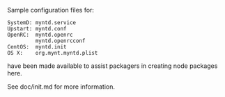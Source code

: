 Sample configuration files for:
```
SystemD: myntd.service
Upstart: myntd.conf
OpenRC:  myntd.openrc
         myntd.openrcconf
CentOS:  myntd.init
OS X:    org.mynt.myntd.plist
```
have been made available to assist packagers in creating node packages here.

See doc/init.md for more information.
